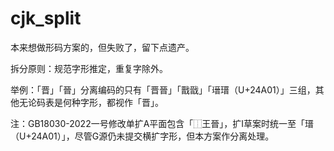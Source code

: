 # cjk_split

本来想做形码方案的，但失败了，留下点遗产。

拆分原则：规范字形推定，重复字除外。

举例：「晋」「晉」分离编码的只有「晋晉」「戬戩」「瑨𤨁（U+24A01）」三组，其他无论码表是何种字形，都视作「晋」。

注：GB18030-2022一号修改单扩A平面包含「⿰王晉」，扩I草案时统一至「𤨁（U+24A01）」，尽管G源仍未提交横扩字形，但本方案作分离处理。
